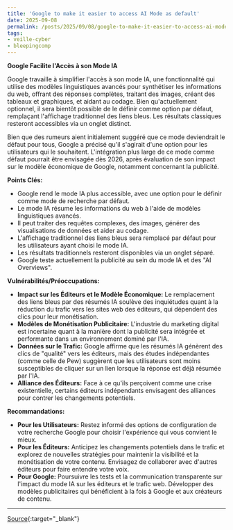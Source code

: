 ```yaml
---
title: 'Google to make it easier to access AI Mode as default'
date: 2025-09-08
permalink: /posts/2025/09/08/google-to-make-it-easier-to-access-ai-mode-as-default/
tags:
- veille-cyber
- bleepingcomp
---
```

**Google Facilite l'Accès à son Mode IA**

Google travaille à simplifier l'accès à son mode IA, une fonctionnalité qui utilise des modèles linguistiques avancés pour synthétiser les informations du web, offrant des réponses complètes, traitant des images, créant des tableaux et graphiques, et aidant au codage. Bien qu'actuellement optionnel, il sera bientôt possible de le définir comme option par défaut, remplaçant l'affichage traditionnel des liens bleus. Les résultats classiques resteront accessibles via un onglet distinct.

Bien que des rumeurs aient initialement suggéré que ce mode deviendrait le défaut pour tous, Google a précisé qu'il s'agirait d'une option pour les utilisateurs qui le souhaitent. L'intégration plus large de ce mode comme défaut pourrait être envisagée dès 2026, après évaluation de son impact sur le modèle économique de Google, notamment concernant la publicité.

**Points Clés:**

*   Google rend le mode IA plus accessible, avec une option pour le définir comme mode de recherche par défaut.
*   Le mode IA résume les informations du web à l'aide de modèles linguistiques avancés.
*   Il peut traiter des requêtes complexes, des images, générer des visualisations de données et aider au codage.
*   L'affichage traditionnel des liens bleus sera remplacé par défaut pour les utilisateurs ayant choisi le mode IA.
*   Les résultats traditionnels resteront disponibles via un onglet séparé.
*   Google teste actuellement la publicité au sein du mode IA et des "AI Overviews".

**Vulnérabilités/Préoccupations:**

*   **Impact sur les Éditeurs et le Modèle Économique:** Le remplacement des liens bleus par des résumés IA soulève des inquiétudes quant à la réduction du trafic vers les sites web des éditeurs, qui dépendent des clics pour leur monétisation.
*   **Modèles de Monétisation Publicitaire:** L'industrie du marketing digital est incertaine quant à la manière dont la publicité sera intégrée et performante dans un environnement dominé par l'IA.
*   **Données sur le Trafic:** Google affirme que les résumés IA génèrent des clics de "qualité" vers les éditeurs, mais des études indépendantes (comme celle de Pew) suggèrent que les utilisateurs sont moins susceptibles de cliquer sur un lien lorsque la réponse est déjà résumée par l'IA.
*   **Alliance des Éditeurs:** Face à ce qu'ils perçoivent comme une crise existentielle, certains éditeurs indépendants envisagent des alliances pour contrer les changements potentiels.

**Recommandations:**

*   **Pour les Utilisateurs:** Restez informé des options de configuration de votre recherche Google pour choisir l'expérience qui vous convient le mieux.
*   **Pour les Éditeurs:** Anticipez les changements potentiels dans le trafic et explorez de nouvelles stratégies pour maintenir la visibilité et la monétisation de votre contenu. Envisagez de collaborer avec d'autres éditeurs pour faire entendre votre voix.
*   **Pour Google:** Poursuivre les tests et la communication transparente sur l'impact du mode IA sur les éditeurs et le trafic web. Développer des modèles publicitaires qui bénéficient à la fois à Google et aux créateurs de contenu.

---
[Source](https://www.bleepingcomputer.com/news/google/google-to-make-it-easier-to-access-ai-mode-as-default/){:target="_blank"}
